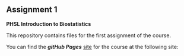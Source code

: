 ## Assignment 1

**PHSL Introduction to Biostatistics**

This repository contains files for the first assignment of the course.
 
You can find the _**gitHub Pages**_ [site](https://kamermanpr.github.io/PHSL4005-introductory-biostats.git) for the course at the following site: